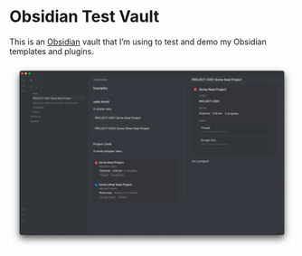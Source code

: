 # Obsidian Test Vault

This is an [Obsidian](https://www.obsidian.md) vault that I’m using to test and demo my Obsidian templates and plugins.

![Screenshot](Files/screenshot.png)
